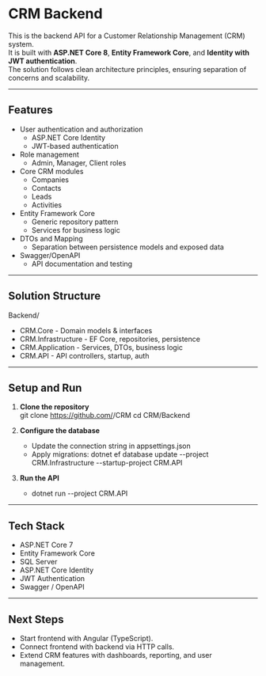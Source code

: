 # CRM Backend

This is the backend API for a Customer Relationship Management (CRM) system.  
It is built with **ASP.NET Core 8**, **Entity Framework Core**, and **Identity with JWT authentication**.  
The solution follows clean architecture principles, ensuring separation of concerns and scalability.

---

## Features

- User authentication and authorization  
  - ASP.NET Core Identity  
  - JWT-based authentication  
- Role management  
  - Admin, Manager, Client roles  
- Core CRM modules  
  - Companies  
  - Contacts  
  - Leads  
  - Activities  
- Entity Framework Core  
  - Generic repository pattern  
  - Services for business logic  
- DTOs and Mapping  
  - Separation between persistence models and exposed data  
- Swagger/OpenAPI  
  - API documentation and testing  

---

## Solution Structure

Backend/
- CRM.Core - Domain models & interfaces
- CRM.Infrastructure - EF Core, repositories, persistence
- CRM.Application - Services, DTOs, business logic
- CRM.API - API controllers, startup, auth

---

## Setup and Run

1. **Clone the repository**  
   git clone https://github.com/<your-username>/CRM
   cd CRM/Backend
   
2. **Configure the database**
   - Update the connection string in appsettings.json
   - Apply migrations: dotnet ef database update --project CRM.Infrastructure --startup-project CRM.API

3. **Run the API**
   - dotnet run --project CRM.API

---

## Tech Stack
- ASP.NET Core 7
- Entity Framework Core
- SQL Server
- ASP.NET Core Identity
- JWT Authentication
- Swagger / OpenAPI

---

## Next Steps

- Start frontend with Angular (TypeScript).
- Connect frontend with backend via HTTP calls.
- Extend CRM features with dashboards, reporting, and user management.
